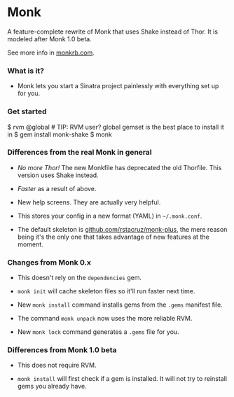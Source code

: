 Monk
====

A feature-complete rewrite of Monk that uses Shake instead of Thor.
It is modeled after Monk 1.0 beta.

See more info in [monkrb.com](http://www.morkrb.com).

### What is it?

 * Monk lets you start a Sinatra project painlessly with everything set
   up for you.

### Get started

   $ rvm @global             # TIP: RVM user? global gemset is the best place to install it in
   $ gem install monk-shake
   $ monk

### Differences from the real Monk in general

 * *No more Thor!* The new Monkfile has deprecated the old Thorfile.
   This version uses Shake instead.

 * *Faster* as a result of above.

 * New help screens. They are actually very helpful.

 * This stores your config in a new format (YAML) in `~/.monk.conf`.

 * The default skeleton is [github.com/rstacruz/monk-plus](https://github.com/rstacruz/monk-plus),
   the mere reason being it's the only one that takes advantage of new
   features at the moment.

### Changes from Monk 0.x

 * This doesn't rely on the `dependencies` gem.

 * `monk init` will cache skeleton files so it'll run faster next time.

 * New `monk install` command installs gems from the `.gems` manifest file.

 * The command `monk unpack` now uses the more reliable RVM.

 * New `monk lock` command generates a `.gems` file for you.

### Differences from Monk 1.0 beta

 * This does not require RVM.

 * `monk install` will first check if a gem is installed. It will not
   try to reinstall gems you already have.

